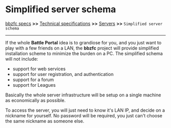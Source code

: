 # Simplified server schema

[bbzfc specs](../bbzfc_specs.md) **>>** [Technical specifications](technical_specifications.md) **>>** [Servers](servers.md) **>>** `Simplified server schema`

---

If the whole **Battle Portal** idea is to grandiose for you, and you just want to play with a few friends on a LAN,
the **bbzfc** project will provide simplified installation scheme to minimize the burden on a PC. The simplified schema
will not include:

- support for web services
- support for user registration, and authentication
- support for a forum
- support for Leagues

Basically the whole server infrastructure will be setup on a single machine as economically as possible.

To access the server, you will just need to know it's LAN IP, and decide on a nickname for yourself. No password will be
required, you just can't choose the same nickname as someone else.
